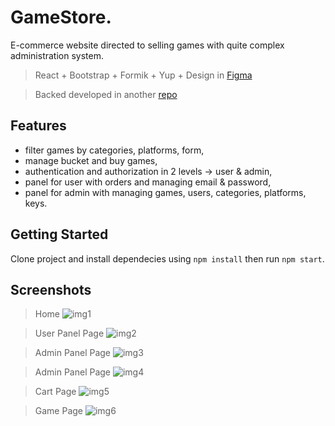 # GameStore.
E-commerce website directed to selling games with quite complex administration system.

> React + Bootstrap + Formik + Yup + Design in [Figma](https://www.figma.com/file/KfGp9R4EPAuza4mP0AGZw0/AGH-DB-project%3A-Shop-with-games?node-id=6%3A567)

> Backed developed in another [repo](https://github.com/konradkar2/store)

## Features
- filter games by categories, platforms, form,
- manage bucket and buy games,
- authentication and authorization in 2 levels -> user & admin,
- panel for user with orders and managing email & password,
- panel for admin with managing games, users, categories, platforms, keys.

## Getting Started

Clone project and install dependecies using `npm install` then run `npm start`.

## Screenshots
> Home
![img1](https://github.com/Matt444/store-frontend/blob/master/screenshots/1.png)

> User Panel Page
![img2](https://github.com/Matt444/store-frontend/blob/master/screenshots/2.png)

> Admin Panel Page
![img3](https://github.com/Matt444/store-frontend/blob/master/screenshots/3.png)

> Admin Panel Page
![img4](https://github.com/Matt444/store-frontend/blob/master/screenshots/4.png)

> Cart Page
![img5](https://github.com/Matt444/store-frontend/blob/master/screenshots/5.png)

> Game Page
![img6](https://github.com/Matt444/store-frontend/blob/master/screenshots/6.png)
